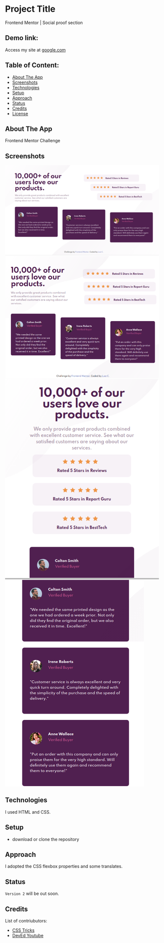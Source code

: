 # Project Title

Frontend Mentor | Social proof section

## Demo link:

Access my site at [google.com](https://google.com)

## Table of Content:

- [About The App](#about-the-app)
- [Screenshots](#screenshots)
- [Technologies](#technologies)
- [Setup](#setup)
- [Approach](#approach)
- [Status](#status)
- [Credits](#credits)
- [License](#license)

## About The App

Frontend Mentor Challenge

## Screenshots

![](https://github.com/lc-dev90/Frontend-Mentor/blob/master/social-proof-section-master/screenshots/Captura%20de%20tela_2021-05-17_21-07-49.png?raw=true)
![](https://github.com/lc-dev90/Frontend-Mentor/blob/master/social-proof-section-master/screenshots/Captura%20de%20tela_2021-05-17_21-08-03.png?raw=true)
![](https://github.com/lc-dev90/Frontend-Mentor/blob/master/social-proof-section-master/screenshots/Captura%20de%20tela_2021-05-17_21-08-14.png?raw=true)
![](https://github.com/lc-dev90/Frontend-Mentor/blob/master/social-proof-section-master/screenshots/Captura%20de%20tela_2021-05-17_21-13-49.png?raw=true)

## Technologies

I used HTML and CSS.

## Setup

- download or clone the repository

## Approach

I adopted the CSS flexbox properties and some translates.

## Status

`Version 2` will be out soon.

## Credits

List of contriubutors:

- [CSS Tricks](https://css-tricks.com/snippets/css/a-guide-to-flexbox/)
- [DevEd Youtube](https://www.youtube.com/watch?v=EFafSYg-PkI)

